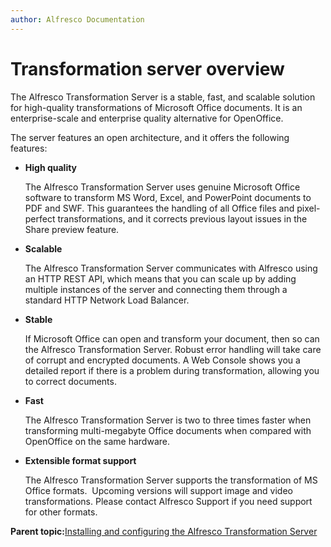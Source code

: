```yaml
---
author: Alfresco Documentation
---
```


# Transformation server overview

The Alfresco Transformation Server is a stable, fast, and scalable solution for high-quality transformations of Microsoft Office documents. It is an enterprise-scale and enterprise quality alternative for OpenOffice.

The server features an open architecture, and it offers the following features:

-   **High quality**

    The Alfresco Transformation Server uses genuine Microsoft Office software to transform MS Word, Excel, and PowerPoint documents to PDF and SWF. This guarantees the handling of all Office files and pixel-perfect transformations, and it corrects previous layout issues in the Share preview feature.

-   **Scalable**

    The Alfresco Transformation Server communicates with Alfresco using an HTTP REST API, which means that you can scale up by adding multiple instances of the server and connecting them through a standard HTTP Network Load Balancer.

-   **Stable**

    If Microsoft Office can open and transform your document, then so can the Alfresco Transformation Server. Robust error handling will take care of corrupt and encrypted documents. A Web Console shows you a detailed report if there is a problem during transformation, allowing you to correct documents.

-   **Fast**

    The Alfresco Transformation Server is two to three times faster when transforming multi-megabyte Office documents when compared with OpenOffice on the same hardware.

-   **Extensible format support**

    The Alfresco Transformation Server supports the transformation of MS Office formats.  Upcoming versions will support image and video transformations. Please contact Alfresco Support if you need support for other formats.


**Parent topic:**[Installing and configuring the Alfresco Transformation Server](../concepts/transerv-intro.md)

